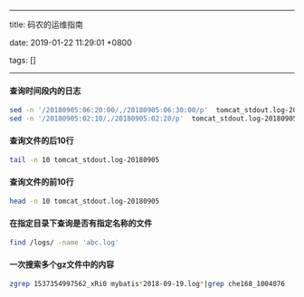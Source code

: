 
---

title: 码农的运维指南

date: 2019-01-22 11:29:01 +0800

tags: []

---
<a name="a3bf94c1"></a>
#### 查询时间段内的日志

```bash
sed -n '/20180905:06:20:00/,/20180905:06:30:00/p'  tomcat_stdout.log-20180905
sed -n '/20180905:02:10/,/20180905:02:20/p'  tomcat_stdout.log-20180905
```

<a name="7c1c8e68"></a>
#### 查询文件的后10行

```bash
tail -n 10 tomcat_stdout.log-20180905
```

<a name="9d60e7b5"></a>
#### 查询文件的前10行

```bash
head -n 10 tomcat_stdout.log-20180905
```

<a name="db8ad796"></a>
#### 在指定目录下查询是否有指定名称的文件

```bash
find /logs/ -name 'abc.log'
```

<a name="c8c0d895"></a>
#### 一次搜索多个gz文件中的内容

```bash
zgrep 1537354997562_xRi0 mybatis*2018-09-19.log*|grep che168_1004076
```


